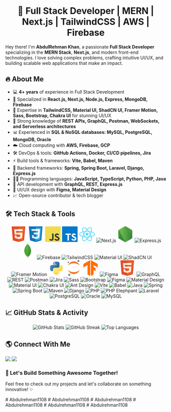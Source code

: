 <!DOCTYPE html>
<html lang="en">
<head>
    <meta charset="UTF-8">
    <meta name="viewport" content="width=device-width, initial-scale=1.0">
   
</head>
<body>

<h1 style="text-align:center;">🚀 Full Stack Developer | MERN | Next.js | TailwindCSS | AWS | Firebase</h1>

<p>Hey there! I'm <strong>AbdulRehman Khan</strong>, a passionate <strong>Full Stack Developer</strong> specializing in the <strong>MERN Stack</strong>, <strong>Next.js</strong>, and modern front-end technologies. I love solving complex problems, crafting intuitive UI/UX, and building scalable web applications that make an impact.</p>

<h2>🔥 About Me</h2>
<ul>
    <li>💻 <strong>4+ years</strong> of experience in Full Stack Development</li>
<li>🚀 Specialized in <strong>React.js, Next.js, Node.js, Express, MongoDB, Firebase</strong></li>
<li>🎨 Expertise in <strong>TailwindCSS, Material UI, ShadCN UI, Framer Motion, Sass, Bootstrap, Chakra UI</strong> for stunning UI/UX</li>
<li>🔗 Strong knowledge of <strong>REST APIs, GraphQL, Postman, WebSockets, and Serverless architectures</strong></li>
<li>📊 Experienced in <strong>SQL & NoSQL databases: MySQL, PostgreSQL, MongoDB, Oracle</strong></li>
<li>☁️ Cloud computing with <strong>AWS, Firebase, GCP</strong></li>
<li>🛠 DevOps & tools: <strong>GitHub Actions, Docker, CI/CD pipelines, Jira</strong></li>
<li>⚡ Build tools & frameworks: <strong>Vite, Babel, Maven</strong></li>
<li>📜 Backend frameworks: <strong>Spring, Spring Boot, Laravel, Django, Express.js</strong></li>
<li>👨‍💻 Programming languages: <strong>JavaScript, TypeScript, Python, PHP, Java</strong></li>
<li>📱 API development with <strong>GraphQL, REST, Express.js</strong></li>
<li>📐 UI/UX design with <strong>Figma, Material Design</strong></li>
<li>📈 Open-source contributor & tech blogger</li>

</ul>

<h2>🛠️ Tech Stack & Tools</h2>
<div class="tech-icons" align="center">
    <img src="https://raw.githubusercontent.com/devicons/devicon/master/icons/html5/html5-original.svg" width="50" height="50" alt="HTML5"/>
    <img src="https://raw.githubusercontent.com/devicons/devicon/master/icons/css3/css3-original.svg" width="50" height="50" alt="CSS3"/>
    <img src="https://raw.githubusercontent.com/devicons/devicon/master/icons/javascript/javascript-original.svg" width="50" height="50" alt="JavaScript"/>
    <img src="https://raw.githubusercontent.com/devicons/devicon/master/icons/typescript/typescript-original.svg" width="50" height="50" alt="TypeScript"/>
    <img src="https://raw.githubusercontent.com/devicons/devicon/master/icons/react/react-original.svg" width="50" height="50" alt="React.js"/>
    <img src="https://velog.velcdn.com/images/wish/post/ae424c35-84f8-411c-85f5-c96890ed2a1a/image.png" width="50" height="50" alt="Next.js"/>
    <img src="https://raw.githubusercontent.com/devicons/devicon/master/icons/nodejs/nodejs-original.svg" width="50" height="50" alt="Node.js"/>
    <img src="https://logowik.com/content/uploads/images/express5502.logowik.com.webp" width="50" height="50" alt="Express.js"/>
    <img src="https://raw.githubusercontent.com/devicons/devicon/master/icons/mongodb/mongodb-original.svg" width="50" height="50" alt="MongoDB"/>
    <img src="https://www.vectorlogo.zone/logos/firebase/firebase-icon.svg" width="50" height="50" alt="Firebase"/>
    <img src="https://cdn.worldvectorlogo.com/logos/tailwindcss.svg" width="50" height="50" alt="TailwindCSS"/>
    <img src="https://cdn.worldvectorlogo.com/logos/material-ui-1.svg" width="50" height="50" alt="Material UI"/>
    <img src="https://encrypted-tbn0.gstatic.com/images?q=tbn:ANd9GcRzwGlVZZHk0G-kljseVfcQ2u02c50DDWLDjVrcpCodmpx2OPI600m78uY&s" width="50" height="50" alt="ShadCN UI"/>
    <img src="https://www.vectorlogo.zone/logos/framer/framer-icon.svg" width="50" height="50" alt="Framer Motion"/>
    <img src="https://raw.githubusercontent.com/devicons/devicon/master/icons/python/python-original.svg" width="50" height="50" alt="Python"/>
    <img src="https://raw.githubusercontent.com/devicons/devicon/master/icons/jupyter/jupyter-original.svg" width="50" height="50" alt="Jupyter Notebook"/>
    <img src="https://raw.githubusercontent.com/devicons/devicon/master/icons/tensorflow/tensorflow-original.svg" width="50" height="50" alt="TensorFlow"/>
    <img src="https://www.vectorlogo.zone/logos/figma/figma-icon.svg" width="50" height="50" alt="Figma"/>
    <img src="https://raw.githubusercontent.com/devicons/devicon/master/icons/html5/html5-original.svg" width="50" height="50" alt="HTML5"/>
<img src="https://raw.githubusercontent.com/marwin1991/profile-technology-icons/refs/heads/main/icons/graphql.png" width="50" height="50" alt="GraphQL"/>
<img src="https://raw.githubusercontent.com/marwin1991/profile-technology-icons/refs/heads/main/icons/rest.png" width="50" height="50" alt="REST"/>
<img src="https://raw.githubusercontent.com/marwin1991/profile-technology-icons/refs/heads/main/icons/postman.png" width="50" height="50" alt="Postman"/>
<img src="https://raw.githubusercontent.com/marwin1991/profile-technology-icons/refs/heads/main/icons/jira.png" width="50" height="50" alt="Jira"/>
<img src="https://raw.githubusercontent.com/marwin1991/profile-technology-icons/refs/heads/main/icons/sass.png" width="50" height="50" alt="Sass"/>
<img src="https://raw.githubusercontent.com/marwin1991/profile-technology-icons/refs/heads/main/icons/bootstrap.png" width="50" height="50" alt="Bootstrap"/>
<img src="https://raw.githubusercontent.com/marwin1991/profile-technology-icons/refs/heads/main/icons/figma.png" width="50" height="50" alt="Figma"/>
<img src="https://raw.githubusercontent.com/marwin1991/profile-technology-icons/refs/heads/main/icons/material_design.png" width="50" height="50" alt="Material Design"/>
<img src="https://raw.githubusercontent.com/marwin1991/profile-technology-icons/refs/heads/main/icons/material_ui.png" width="50" height="50" alt="Material UI"/>
<img src="https://raw.githubusercontent.com/marwin1991/profile-technology-icons/refs/heads/main/icons/chakra_ui.png" width="50" height="50" alt="Chakra UI"/>
<img src="https://raw.githubusercontent.com/marwin1991/profile-technology-icons/refs/heads/main/icons/ant_design.png" width="50" height="50" alt="Ant Design"/>
<img src="https://raw.githubusercontent.com/marwin1991/profile-technology-icons/refs/heads/main/icons/vite.png" width="50" height="50" alt="Vite"/>
<img src="https://raw.githubusercontent.com/marwin1991/profile-technology-icons/refs/heads/main/icons/babel.png" width="50" height="50" alt="Babel"/>
<img src="https://raw.githubusercontent.com/marwin1991/profile-technology-icons/refs/heads/main/icons/java.png" width="50" height="50" alt="Java"/>
<img src="https://raw.githubusercontent.com/marwin1991/profile-technology-icons/refs/heads/main/icons/spring.png" width="50" height="50" alt="Spring"/>
<img src="https://raw.githubusercontent.com/marwin1991/profile-technology-icons/refs/heads/main/icons/spring_boot.png" width="50" height="50" alt="Spring Boot"/>
<img src="https://raw.githubusercontent.com/marwin1991/profile-technology-icons/refs/heads/main/icons/maven.png" width="50" height="50" alt="Maven"/>
<img src="https://raw.githubusercontent.com/marwin1991/profile-technology-icons/refs/heads/main/icons/django.png" width="50" height="50" alt="Django"/>
<img src="https://raw.githubusercontent.com/marwin1991/profile-technology-icons/refs/heads/main/icons/php.png" width="50" height="50" alt="PHP"/>
<img src="https://raw.githubusercontent.com/marwin1991/profile-technology-icons/refs/heads/main/icons/php_(elephpant).png" width="50" height="50" alt="PHP Elephpant"/>
<img src="https://raw.githubusercontent.com/marwin1991/profile-technology-icons/refs/heads/main/icons/laravel.png" width="50" height="50" alt="Laravel"/>
<img src="https://raw.githubusercontent.com/marwin1991/profile-technology-icons/refs/heads/main/icons/postgresql.png" width="50" height="50" alt="PostgreSQL"/>
<img src="https://raw.githubusercontent.com/marwin1991/profile-technology-icons/refs/heads/main/icons/oracle.png" width="50" height="50" alt="Oracle"/>
<img src="https://raw.githubusercontent.com/marwin1991/profile-technology-icons/refs/heads/main/icons/mysql.png" width="50" height="50" alt="MySQL"/>

</div>

<h2>📈 GitHub Stats & Activity</h2>
<div class="stats" align="center">
    <img src="https://github-readme-stats.vercel.app/api?username=AbdulRehman1108&show_icons=true&theme=radical&custom_title=My%20GitHub%20Stats&count_private=true&include_all_commits=true&hide_rank=false&line_height=28" alt="GitHub Stats" />
    <img src="https://github-readme-streak-stats.herokuapp.com/?user=AbdulRehman1108&theme=radical" alt="GitHub Streak" />
    <img src="https://github-readme-stats.vercel.app/api/top-langs/?username=AbdulRehman1108&layout=compact&theme=radical&langs_count=10&custom_title=Most%20Used%20Languages&hide=php&langs=JavaScript,TypeScript,HTML,CSS,Python,Jupyter%20Notebook,Bash,C++,Go,Rust,TensorFlow" alt="Top Languages" />
</div>

<h2>🌎 Connect With Me</h2>
<p>
    <a href="https://linkedin.com/in/abdulrehman1108" target="_blank"><img src="https://img.shields.io/badge/LinkedIn-blue?style=flat&logo=linkedin"/></a>
    <a href="mailto:abdulrehman1108@example.com" target="_blank"><img src="https://img.shields.io/badge/Email-red?style=flat&logo=gmail"/></a>
</p>

<h3>🚀 Let's Build Something Awesome Together!</h3>
<p>Feel free to check out my projects and let's collaborate on something innovative! ✨</p>

</body>
</html>

#   A b d u l r e h m a n 1 1 0 8 
 
 #   A b d u l r e h m a n 1 1 0 8 
 
 #   A b d u l r e h m a n 1 1 0 8 
 
 #   A b d u l r e h m a n 1 1 0 8 
 
 #   A b d u l r e h m a n 1 1 0 8 
 
 #   A b d u l r e h m a n 1 1 0 8 
 
 
